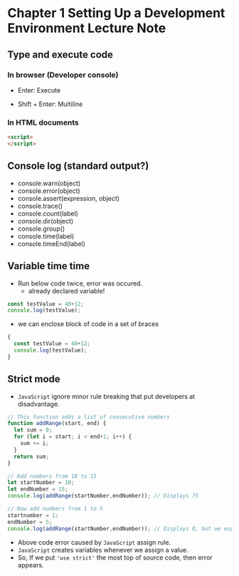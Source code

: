 # Chapter 1 Setting Up a Development Environment Lecture Note

## Type and execute code

### In browser (Developer console)

- Enter: Execute

- Shift + Enter: Multiline

### In HTML documents

```html
<script>
</script>
```

## Console log (standard output?)

- console.warn(object)
- console.error(object)
- console.assert(expression, object)
- console.trace()
- console.count(label)
- console.dir(object)
- console.group()
- console.time(label)
- console.timeEnd(label)

## Variable time time

- Run below code twice, error was occured.
  - already declared variable!

```javascript
const testValue = 40+12;
console.log(testValue);
```

- we can enclose block of code in a set of braces

```javascript
{
  const testValue = 40+12;
  console.log(testValue);
}
```

## Strict mode

- `JavaScript` ignore minor rule breaking that put developers at disadvantage.

```javascript
// This function adds a list of consecutive numbers
function addRange(start, end) {
  let sum = 0;
  for (let i = start; i < end+1; i++) {
    sum += i;
  }
  return sum;
}

// Add numbers from 10 to 15
let startNumber = 10;
let endNumber = 15;
console.log(addRange(startNumber,endNumber)); // Displays 75

// Now add numbers from 1 to 5
startnumber = 1;
endNumber = 5;
console.log(addRange(startNumber,endNumber)); // Displays 0, but we expect 15
```

- Above code error caused by `JavaScript` assign rule.
- `JavaScript` creates variables whenever we assign a value.
- So, If we put `'use strict'` the most top of source code, then error appears.


